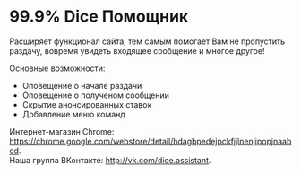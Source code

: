 # 99.9% Dice Помощник

Расширяет функционал сайта, тем самым помогает Вам не пропустить раздачу, вовремя увидеть входящее сообщение и многое другое!

Основные возможности:
* Оповещение о начале раздачи
* Оповещение о полученом сообщении
* Скрытие анонсированных ставок
* Добавление меню команд

Интернет-магазин Chrome: https://chrome.google.com/webstore/detail/hdagbpedejpckfjjlnenjipopjnaabcd.  
Наша группа ВКонтакте: http://vk.com/dice.assistant.
